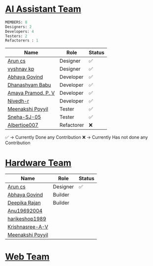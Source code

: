 # [AI Assistant Team](https://github.com/orgs/Embedded-Systems-GCEK/teams/ai-assistant-team)

```sql
MEMBERS: 8 
Designers: 2
Developers: 4
Testers: 2
Refactorers : 1 
```

| Name                                                                                     | Role       | Status |
| ---------------------------------------------------------------------------------------- | ---------- | ------ |
| [Arun cs](https://github.com/orgs/Embedded-Systems-GCEK/people/aruncs31s)                | Designer   | ✅      |
| [vyshnav kp](https://github.com/orgs/Embedded-Systems-GCEK/people/vyshnav8486)           | Designer   | ✅      |
| [Abhaya Govind](https://github.com/orgs/Embedded-Systems-GCEK/people/AbhayaGovind)       | Developer  | ✅      |
| [Dhanashyam Babu](https://github.com/orgs/Embedded-Systems-GCEK/people/dhanashyam18)     | Developer  | ✅      |
| [Amaya Pramod. P. V](https://github.com/orgs/Embedded-Systems-GCEK/people/AmayaPramod)   | Developer  | ✅      |
| [Nivedh-r](https://github.com/orgs/Embedded-Systems-GCEK/people/Nivedh-r)                | Developer  | ✅      |
| [Meenakshi Poyyil](https://github.com/orgs/Embedded-Systems-GCEK/people/MeenakshiPoyyil) | Tester     | ✅      |
| [Sneha-SJ-05](https://github.com/orgs/Embedded-Systems-GCEK/people/Sneha-SJ-05)          | Tester     | ✅      |
| [Albertjoe007](https://github.com/orgs/Embedded-Systems-GCEK/people/Albertjoe007)        | Refactorer | ❌      |
✅ -> Currently Done any Contribution 
❌ -> Currently Has not done any Contribution
#  [Hardware Team](https://github.com/orgs/Embedded-Systems-GCEK/teams/hardware-team)


| Name                                                                                     | Role     | Status |
| ---------------------------------------------------------------------------------------- | -------- | ------ |
| [Arun cs](https://github.com/orgs/Embedded-Systems-GCEK/people/aruncs31s)                | Designer | ✅      |
| [Abhaya Govind](https://github.com/orgs/Embedded-Systems-GCEK/people/AbhayaGovind)       | Builder  |        |
| [Deepika Rajan](https://github.com/orgs/Embedded-Systems-GCEK/people/DEEPIKARAJAN-E)     | Builder  |        |
| [Anu19692004](https://github.com/orgs/Embedded-Systems-GCEK/people/isro19692004geck)     |          |        |
| [harikeshop1989](https://github.com/orgs/Embedded-Systems-GCEK/people/harikeshop1989)    |          |        |
| [Krishnasree-A-V](https://github.com/orgs/Embedded-Systems-GCEK/people/Krishnasree-A-V)  |          |        |
| [Meenakshi Poyyil](https://github.com/orgs/Embedded-Systems-GCEK/people/MeenakshiPoyyil) |          |        |


# [Web Team](https://github.com/orgs/Embedded-Systems-GCEK/teams/web-team)